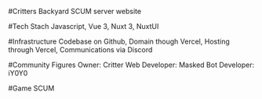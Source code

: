 #Critters Backyard SCUM server website

#Tech Stach
Javascript, Vue 3, Nuxt 3, NuxtUI

#Infrastructure
Codebase on Github, Domain though Vercel, Hosting through Vercel, Communications via Discord

#Community Figures
Owner: Critter
Web Developer: Masked
Bot Developer: iY0Y0

#Game
SCUM
